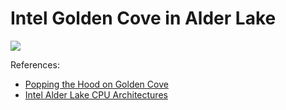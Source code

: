 # Intel Golden Cove in Alder Lake

![](./golden_cove.svg)

References:

- [Popping the Hood on Golden Cove](https://chipsandcheese.com/2021/12/02/popping-the-hood-on-golden-cove/)
- [Intel Alder Lake CPU Architectures](https://ieeexplore.ieee.org/document/9747991)
